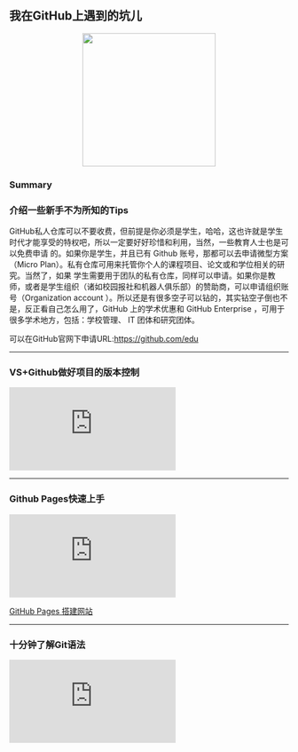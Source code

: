 ## 我在GitHub上遇到的坑儿

<div align="center">
    <img src="https://www.easyicon.net/api/resizeApi.php?id=1181081&size=128" width="240px">
    <br>
</div>

### Summary
### 介绍一些新手不为所知的Tips

GitHub私人仓库可以不要收费，但前提是你必须是学生，哈哈，这也许就是学生时代才能享受的特权吧，所以一定要好好珍惜和利用，当然，一些教育人士也是可以免费申请
的。如果你是学生，并且已有 Github 账号，那都可以去申请微型方案（Micro Plan）。私有仓库可用来托管你个人的课程项目、论文或和学位相关的研究。当然了，如果
学生需要用于团队的私有仓库，同样可以申请。如果你是教师，或者是学生组织（诸如校园报社和机器人俱乐部）的赞助商，可以申请组织账号（Organization  account
）。所以还是有很多空子可以钻的，其实钻空子倒也不是，反正看自己怎么用了，GitHub 上的学术优惠和 GitHub Enterprise ，可用于很多学术地方，包括：学校管理、
IT 团体和研究团体。

可以在GitHub官网下申请URL:https://github.com/edu


------------
### VS+Github做好项目的版本控制
![](https://www.easyicon.net/api/resizeApi.php?id=1217933&size=128)

------------
### Github Pages快速上手
![](https://www.easyicon.net/api/resizeApi.php?id=1173875&size=128)

[GitHub Pages 搭建网站](http://gitbeijing.com/pages.html)

------------
### 十分钟了解Git语法
![](https://www.easyicon.net/api/resizeApi.php?id=580357&size=128)
